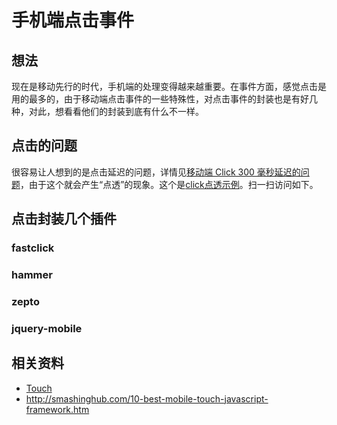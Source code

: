 # 手机端点击事件
## 想法
现在是移动先行的时代，手机端的处理变得越来越重要。在事件方面，感觉点击是用的最多的，由于移动端点击事件的一些特殊性，对点击事件的封装也是有好几种，对此，想看看他们的封装到底有什么不一样。

## 点击的问题
很容易让人想到的是点击延迟的问题，详情见[移动端 Click 300 毫秒延迟的问题](https://github.com/XXHolic/html-css-point/issues/8)，由于这个就会产生“点透”的现象。这个是[click点透示例]()。扫一扫访问如下。
## 点击封装几个插件
### fastclick
### hammer
### zepto
### jquery-mobile


## 相关资料
- [Touch](https://developer.mozilla.org/en-US/docs/Web/API/Touch)
- http://smashinghub.com/10-best-mobile-touch-javascript-framework.htm